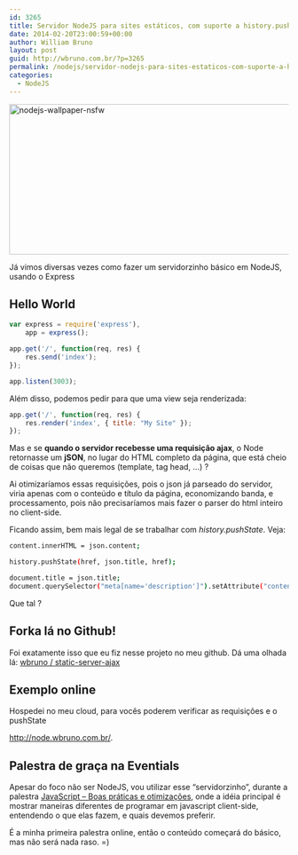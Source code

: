 ```yaml
---
id: 3265
title: Servidor NodeJS para sites estáticos, com suporte a history.pushState
date: 2014-02-20T23:00:59+00:00
author: William Bruno
layout: post
guid: http://wbruno.com.br/?p=3265
permalink: /nodejs/servidor-nodejs-para-sites-estaticos-com-suporte-a-history-pushstate/
categories:
  - NodeJS
---
```

<img src="/wp-content/uploads/2014/02/nodejs-wallpaper-nsfw.jpg" alt="nodejs-wallpaper-nsfw" width="800" height="271" class="aligncenter size-full wp-image-3268" />

<!--more-->



Já vimos diversas vezes como fazer um servidorzinho básico em NodeJS, usando o Express

## Hello World

``` js
var express = require('express'),
    app = express();

app.get('/', function(req, res) {
    res.send('index');
});

app.listen(3003);
```

Além disso, podemos pedir para que uma view seja renderizada:

``` js
app.get('/', function(req, res) {
    res.render('index', { title: "My Site" });
});
```

Mas e se **quando o servidor recebesse uma requisição ajax**, o Node retornasse um **jSON**, no lugar do HTML completo da página, que está cheio de coisas que não queremos (template, tag head, &#8230;) ?

Ai otimizaríamos essas requisições, pois o json já parseado do servidor, viria apenas com o conteúdo e título da página, economizando banda, e processamento, pois não precisaríamos mais fazer o parser do html inteiro no client-side.

Ficando assim, bem mais legal de se trabalhar com <var>history.pushState</var>. Veja:

``` bash
content.innerHTML = json.content;

history.pushState(href, json.title, href);

document.title = json.title;
document.querySelector("meta[name='description']").setAttribute("content", json.description);
```

Que tal ?

## Forka lá no Github!

Foi exatamente isso que eu fiz nesse projeto no meu github. Dá uma olhada lá: [wbruno / static-server-ajax](https://github.com/wbruno/static-server-ajax)

## Exemplo online

Hospedei no meu cloud, para vocês poderem verificar as requisições e o pushState

<a href="http://node.wbruno.com.br/" rel="nofollow">http://node.wbruno.com.br/</a>.

## Palestra de graça na Eventials

Apesar do foco não ser NodeJS, vou utilizar esse &#8220;servidorzinho&#8221;, durante a palestra [JavaScript &#8211; Boas práticas e otimizações](https://www.eventials.com/pinceladasdaweb/javascript-boas-praticas-e-otimizacoes/), onde a idéia principal é mostrar maneiras diferentes de programar em javascript client-side, entendendo o que elas fazem, e quais devemos preferir.

É a minha primeira palestra online, então o conteúdo começará do básico, mas não será nada raso. =)
